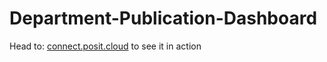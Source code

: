 # Department-Publication-Dashboard

Head to: 
[connect.posit.cloud](https://connect.posit.cloud/degibbons/content/0196a63e-bf64-056c-8034-bba4bec31152 ) 
to see it in action
